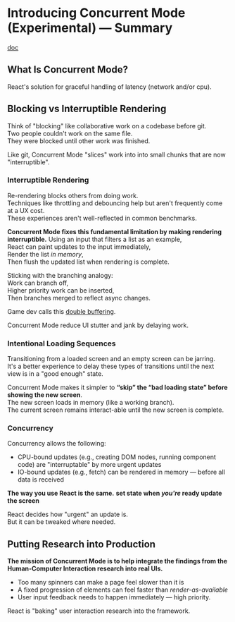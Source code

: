 # Introducing Concurrent Mode (Experimental) — Summary

[doc](https://reactjs.org/docs/concurrent-mode-intro.html)

## What Is Concurrent Mode?

React's solution for graceful handling of latency (network and/or cpu).

## Blocking vs Interruptible Rendering

Think of "blocking" like collaborative work on a codebase before git.  
Two people couldn't work on the same file.  
They were blocked until other work was finished.

Like git, Concurrent Mode "slices" work into into small chunks that are now "interruptible".

### Interruptible Rendering

Re-rendering blocks others from doing work.  
Techniques like throttling and debouncing help but aren't frequently come at a UX cost.  
These experiences aren't well-reflected in common benchmarks.

**Concurrent Mode fixes this fundamental limitation by making rendering interruptible.**
Using an input that filters a list as an example,  
React can paint updates to the input immediately,  
Render the list _in memory_,  
Then flush the updated list when rendering is complete.

Sticking with the branching analogy:  
Work can branch off,  
Higher priority work can be inserted,  
Then branches merged to reflect async changes.

Game dev calls this [double buffering](https://wiki.osdev.org/Double_Buffering).

Concurrent Mode reduce UI stutter and jank by delaying work.

### Intentional Loading Sequences

Transitioning from a loaded screen and an empty screen can be jarring.  
It's a better experience to delay these types of transitions until the next view is in a "good enough" state.

Concurrent Mode makes it simpler to **“skip” the “bad loading state” before showing the new screen**.  
The new screen loads in memory (like a working branch).  
The current screen remains interact-able until the new screen is complete.

### Concurrency

Concurrency allows the following:

- CPU-bound updates (e.g., creating DOM nodes, running component code) are "interruptable" by more urgent updates
- IO-bound updates (e.g., fetch) can be rendered in memory — before all data is received

**The way you use React is the same.**
**set state when _you're_ ready update the screen**

React decides how "urgent" an update is.  
But it can be tweaked where needed.

## Putting Research into Production

**The mission of Concurrent Mode is to help integrate the findings from the Human-Computer Interaction research into real UIs.**

- Too many spinners can make a page feel slower than it is
- A fixed progression of elements can feel faster than _render-as-available_
- User input feedback needs to happen immediately — high priority.

React is "baking" user interaction research into the framework.
